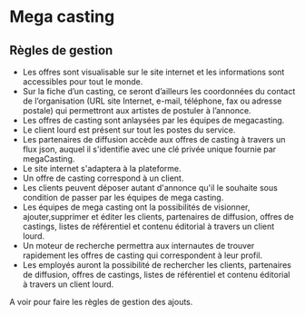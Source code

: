# Mega casting

## Règles de gestion

- Les offres sont visualisable sur le site internet et les informations sont accessibles pour tout le monde.
- Sur la fiche d’un casting, ce seront d’ailleurs les coordonnées du contact de l’organisation (URL site Internet, e-mail, téléphone, fax ou adresse postale) qui permettront aux artistes de postuler à l’annonce.
- Les offres de casting sont anlaysées par les équipes de megacasting.
- Le client lourd est présent sur tout les postes du service.
- Les partenaires de diffusion accède aux offres de casting à travers un flux json, auquel il s'identifie avec une clé privée unique fournie par megaCasting.
- Le site internet s'adaptera à la plateforme.
- Un offre de casting correspond à un client.
- Les clients peuvent déposer autant d'annonce qu'il le souhaite sous condition de passer par les équipes de mega casting.
- Les équipes de mega casting ont la possibilités de visionner, ajouter,supprimer et éditer les clients, partenaires de diffusion, offres de castings, listes de référentiel et contenu éditorial à travers un client lourd.
- Un moteur de recherche permettra aux internautes de trouver rapidement les offres de casting qui correspondent à leur profil.
- Les employés auront la possibilité de rechercher les clients, partenaires de diffusion, offres de castings, listes de référentiel et contenu éditorial à travers un client lourd.

A voir pour faire les règles de gestion des ajouts.